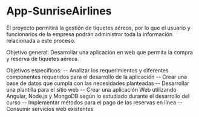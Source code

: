 # App-SunriseAirlines
El proyecto permitirá la gestión de tiquetes aéreos, por lo que el usuario y funcionarios de la empresa podrán administrar toda la información relacionada a este proceso.

Objetivo general:
    Desarrollar una aplicación en web que permita la compra y reserva de tiquetes aéreos.
    
Objetivos específicos:
    -- Analizar los requerimientos y diferentes componentes requeridos para el desarrollo
    de la aplicación
    -- Crear una base de datos que cumpla con las necesidades planteadas
    -- Desarrollar una plantilla para el sitio web
    -- Crear una aplicación Web utilizando Angular, Node.js y MongoDB según lo
    estudiado durante el desarrollo del curso
    -- Implementar métodos para el pago de las reservas en línea
    -- Consumir servicios web existentes

